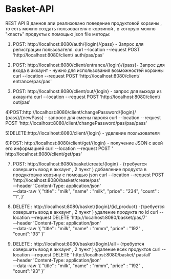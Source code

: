 # Basket-API
REST API 
В даннов апи реализовано поведение продуктовой корзины , то есть можно создать пользователя с корзиной , в которую можно "класть" продукты с помощью json file
методы:
1) POST: http://localhost:8080/auth/{login}/{pass} - Запрос для регистрации пользователя.
curl --location --request POST ‘http://localhost:8080/client/ auth/pas/pas'

2) POST: http://localhost:8080/client/entrance/{login}/{pass}- Запрос для входа в аккаунт - нужно для использования возможностей корзины
curl --location --request POST ‘http://localhost:8080/client/ entrance/pas/pas'

3) POST: http://localhost:8080/client/out/{login} - запрос для выхода из аккаунта
curl --location --request POST ‘http://localhost:8080/client/ out/pas'

4)POST:http://localhost:8080/client/changePassword/{login}/ {pass}/{newPass} - запросс для смены пароля
 curl --location --request POST ‘http://localhost:8080/client/changePassword/pas/pas/pass'

5)DELETE:http://localhost:8080/client/{login} - удвление позльзователя

6)POST: http://localhost:8080/client/get/{login} - получение JSON с всей его информацией
curl --location --request POST ' http://localhost:8080/client/get/pas' 

7) POST: http://localhost:8080/basket/create/{login} - (требуется совершить вход в аккаунт , 2 пункт ) добавление продукта в продуктовую корзину с помощью json
 curl --location --request POST 'http://localhost:8080/basket/create/pas' \
 --header 'Content-Type: application/json' \
 --data-raw '{
 "title" : "milk",
 "name" : "milk",
 "price" : "234",
  "count" : "1",
  }'
  
  8) DELETE : http://localhost:8080/basket/{login}/{id_product}
-(требуется совершить вход в аккаунт , 2 пункт ) удаление продукта по id
 curl --location --request DELETE 'http://localhost:8080/basket/pas/7' \
 --header 'Content-Type: application/json' \
 --data-raw '{
 "title" : "milk",
 "name" : "mmm",
 "price" : "192" ,
 "count":"93"
}’
 9) DELETE :  http://localhost:8080/basket/{login}/all -
(требуется совершить вход в аккаунт , 2 пункт ) удаление всех продуктов
 curl --location --request DELETE ' http://localhost:8080/basket/
 pas/all' \
 --header 'Content-Type: application/json' \
 --data-raw '{
 "title" : "milk",
 "name" : "mmm",
 "price" : "192" ,
 "count":"93"
}’
